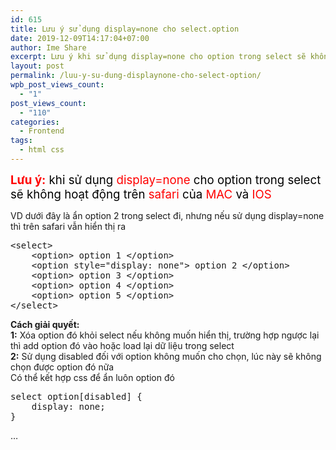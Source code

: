 ```yaml
---
id: 615
title: Lưu ý sử dụng display=none cho select.option
date: 2019-12-09T14:17:04+07:00
author: Ime Share
excerpt: Lưu ý khi sử dụng display=none cho option trong select sẽ không hoạt động trên safari của MAC và IOS
layout: post
permalink: /luu-y-su-dung-displaynone-cho-select-option/
wpb_post_views_count:
  - "1"
post_views_count:
  - "110"
categories:
  - Frontend
tags:
  - html css
---
```

<span style="color: #000000; font-size: 14pt;"><strong><span style="color: #ff0000;">Lưu ý:</span></strong> khi sử dụng <span style="color: #ff0000;">display=none</span> cho option trong select sẽ không hoạt động trên <span style="color: #ff0000;">safari</span> của <span style="color: #ff0000;">MAC</span> và <span style="color: #ff0000;">IOS</span></span>

VD dưới đây là ẩn option 2 trong select đi, nhưng nếu sử dụng display=none thì trên safari vẫn hiển thị ra

<pre class="lang:default decode:true ">&lt;select&gt; 
	&lt;option&gt; option 1 &lt;/option&gt; 
	&lt;option style="display: none"&gt; option 2 &lt;/option&gt; 
	&lt;option&gt; option 3 &lt;/option&gt; 
	&lt;option&gt; option 4 &lt;/option&gt; 
	&lt;option&gt; option 5 &lt;/option&gt; 
&lt;/select&gt;</pre>

**Cách giải quyết:**  
**1:** Xóa option đó khỏi select nếu không muốn hiển thị, trường hợp ngược lại thì add option đó vào hoặc load lại dữ liệu trong select  
**2:** Sử dụng disabled đối với option không muốn cho chọn, lúc này sẽ không chọn được option đó nữa  
Có thể kết hợp css để ẩn luôn option đó

<pre class="lang:default decode:true " >select option[disabled] { 
	display: none; 
}</pre>

&#8230;